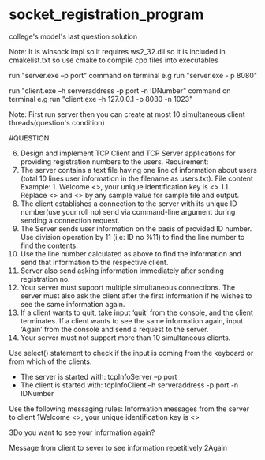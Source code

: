 # socket_registration_program
college's model's last question solution

Note: It is winsock impl so it requires ws2_32.dll so it is included in cmakelist.txt so use cmake to compile cpp files into executables

run "server.exe –p port" command on terminal
e.g run "server.exe - p 8080"

run "client.exe –h serveraddress -p port -n IDNumber" command on terminal
e.g run "client.exe –h 127.0.0.1 -p 8080 -n 1023"

Note: First run server then you can create at most 10 simultaneous client threads(question's condition)



#QUESTION

6.	Design and implement TCP Client and TCP Server applications for providing registration numbers to the users.
Requirement: 
1. The server contains a text file having one line of information about users (total 10 lines user information in the filename as users.txt). File content Example:  1. Welcome <<Yourname>>, your unique identification key is <<Registration No.>>
1.1. Replace <<Yourname>> and <<Registration No>> by any sample value for sample file and output. 
2. The client establishes a connection to the server with its unique ID number(use your roll no) send via command-line argument during sending a connection request.
3. The Server sends user information on the basis of provided ID number.  Use division operation by 11 (i,e: ID no %11) to find the line number to find the contents. 
4. Use the line number calculated as above to find the information and send that information to the respective client.
5. Server also send asking information immediately after sending registration no.
6. Your server must support multiple simultaneous connections. The server must also ask the client after the first information if he wishes to see the same information again. 
7. If a client wants to quit, take input ‘quit’ from the console, and the client terminates. If a client wants to see the same information again, input ‘Again’ from the console and send a request to the server.
8. Your server must not support more than 10 simultaneous clients.

Use select() statement to check if the input is coming from the keyboard or from which of the clients.

-	The server is started with:
tcpInfoServer –p port
-	The client is started with:
tcpInfoClient –h serveraddress -p port -n IDNumber
 
Use the following messaging rules:
Information messages from the server to client
1Welcome <<Yourname>>, your unique identification key is <<Registration No.>>

3Do you want to see your information again?

Message from client to sever to see information repetitively
2Again



